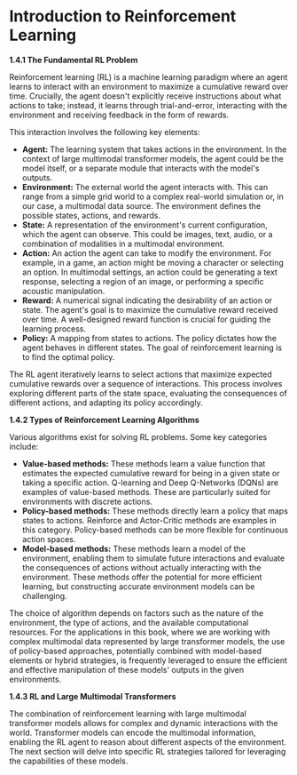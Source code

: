 # Introduction to Reinforcement Learning


**1.4.1 The Fundamental RL Problem**

Reinforcement learning (RL) is a machine learning paradigm where an agent learns to interact with an environment to maximize a cumulative reward over time.  Crucially, the agent doesn't explicitly receive instructions about what actions to take; instead, it learns through trial-and-error, interacting with the environment and receiving feedback in the form of rewards.

This interaction involves the following key elements:

* **Agent:** The learning system that takes actions in the environment.  In the context of large multimodal transformer models, the agent could be the model itself, or a separate module that interacts with the model's outputs.
* **Environment:** The external world the agent interacts with.  This can range from a simple grid world to a complex real-world simulation or, in our case, a multimodal data source. The environment defines the possible states, actions, and rewards.
* **State:** A representation of the environment's current configuration, which the agent can observe. This could be images, text, audio, or a combination of modalities in a multimodal environment.
* **Action:** An action the agent can take to modify the environment.  For example, in a game, an action might be moving a character or selecting an option.  In multimodal settings, an action could be generating a text response, selecting a region of an image, or performing a specific acoustic manipulation.
* **Reward:** A numerical signal indicating the desirability of an action or state.  The agent's goal is to maximize the cumulative reward received over time. A well-designed reward function is crucial for guiding the learning process.
* **Policy:** A mapping from states to actions. The policy dictates how the agent behaves in different states. The goal of reinforcement learning is to find the optimal policy.

The RL agent iteratively learns to select actions that maximize expected cumulative rewards over a sequence of interactions. This process involves exploring different parts of the state space, evaluating the consequences of different actions, and adapting its policy accordingly.

**1.4.2 Types of Reinforcement Learning Algorithms**

Various algorithms exist for solving RL problems.  Some key categories include:

* **Value-based methods:** These methods learn a value function that estimates the expected cumulative reward for being in a given state or taking a specific action. Q-learning and Deep Q-Networks (DQNs) are examples of value-based methods.  These are particularly suited for environments with discrete actions.
* **Policy-based methods:** These methods directly learn a policy that maps states to actions.  Reinforce and Actor-Critic methods are examples in this category.  Policy-based methods can be more flexible for continuous action spaces.
* **Model-based methods:** These methods learn a model of the environment, enabling them to simulate future interactions and evaluate the consequences of actions without actually interacting with the environment.  These methods offer the potential for more efficient learning, but constructing accurate environment models can be challenging.

The choice of algorithm depends on factors such as the nature of the environment, the type of actions, and the available computational resources.  For the applications in this book, where we are working with complex multimodal data represented by large transformer models, the use of policy-based approaches, potentially combined with model-based elements or hybrid strategies, is frequently leveraged to ensure the efficient and effective manipulation of these models' outputs in the given environments.

**1.4.3 RL and Large Multimodal Transformers**

The combination of reinforcement learning with large multimodal transformer models allows for complex and dynamic interactions with the world.  Transformer models can encode the multimodal information, enabling the RL agent to reason about different aspects of the environment.  The next section will delve into specific RL strategies tailored for leveraging the capabilities of these models.


